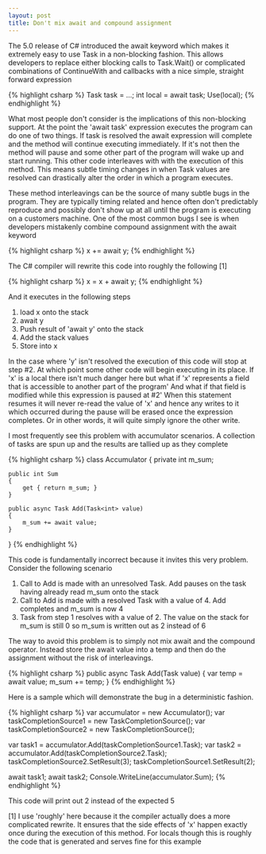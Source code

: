 ```yaml
---
layout: post
title: Don't mix await and compound assignment
---
```

The 5.0 release of C# introduced the await keyword which makes it extremely
easy to use Task<T> in a non-blocking fashion. This allows developers to
replace either blocking calls to Task.Wait() or complicated combinations of
ContinueWith and callbacks with a nice simple, straight forward expression

{% highlight csharp %}
Task<int> task = ...;
int local = await task;
Use(local);
{% endhighlight %}

What most people don't consider is the implications of this non-blocking
support. At the point the 'await task' expression executes the program can do
one of two things. If task is resolved the await expression will complete and
the method will continue executing immediately. If it's not then the method
will pause and some other part of the program will wake up and start running.
This other code interleaves with with the execution of this method. This
means subtle timing changes in when Task values are resolved can drastically
alter the order in which a program executes.

These method interleavings can be the source of many subtle bugs in the
program. They are typically timing related and hence often don't predictably
reproduce and possibly don't show up at all until the program is executing on
a customers machine. One of the most common bugs I see is when developers
mistakenly combine compound assignment with the await keyword

{% highlight csharp %}
x += await y;
{% endhighlight %}

The C# compiler will rewrite this code into roughly the following [1]

{% highlight csharp %}
x = x + await y;
{% endhighlight %}

And it executes in the following steps

  1. load x onto the stack 
  2. await y 
  3. Push result of 'await y' onto the stack 
  4. Add the stack values 
  5. Store into x

In the case where 'y' isn't resolved the execution of this code will stop at
step #2. At which point some other code will begin executing in its place.
If 'x' is a local there isn't much danger here but what if 'x' represents a
field that is accessible to another part of the program' And what if that
field is modified while this expression is paused at #2' When this statement
resumes it will never re-read the value of 'x' and hence any writes to it
which occurred during the pause will be erased once the expression completes.
Or in other words, it will quite simply ignore the other write.

I most frequently see this problem with accumulator scenarios. A collection
of tasks are spun up and the results are tallied up as they complete

{% highlight csharp %}
class Accumulator
{
    private int m_sum;

    public int Sum
    {
        get { return m_sum; }
    }

    public async Task Add(Task<int> value)
    {
        m_sum += await value;
    }
}
{% endhighlight %}

This code is fundamentally incorrect because it invites this very problem.
Consider the following scenario

  1. Call to Add is made with an unresolved Task. Add pauses on the task having already read m_sum onto the stack
  2. Call to Add is made with a resolved Task with a value of 4. Add completes and m_sum is now 4 
  3. Task from step 1 resolves with a value of 2. The value on the stack for m_sum is still 0 so m_sum is written out as 2 instead of 6 

The way to avoid this problem is to simply not mix await and the compound
operator. Instead store the await value into a temp and then do the
assignment without the risk of interleavings.

{% highlight csharp %}
public async Task Add(Task<int> value)
{
    var temp = await value;
    m_sum += temp;
}
{% endhighlight %}


Here is a sample which will demonstrate the bug in a deterministic fashion.

    
{% highlight csharp %}
var accumulator = new Accumulator();
var taskCompletionSource1 = new TaskCompletionSource<int>();
var taskCompletionSource2 = new TaskCompletionSource<int>();

var task1 = accumulator.Add(taskCompletionSource1.Task);
var task2 = accumulator.Add(taskCompletionSource2.Task);
taskCompletionSource2.SetResult(3);
taskCompletionSource1.SetResult(2);

await task1;
await task2;
Console.WriteLine(accumulator.Sum);
{% endhighlight %}

This code will print out 2 instead of the expected 5

[1] I use 'roughly' here because it the compiler actually does a more
complicated rewrite. It ensures that the side effects of 'x' happen exactly
once during the execution of this method. For locals though this is roughly
the code that is generated and serves fine for this example


